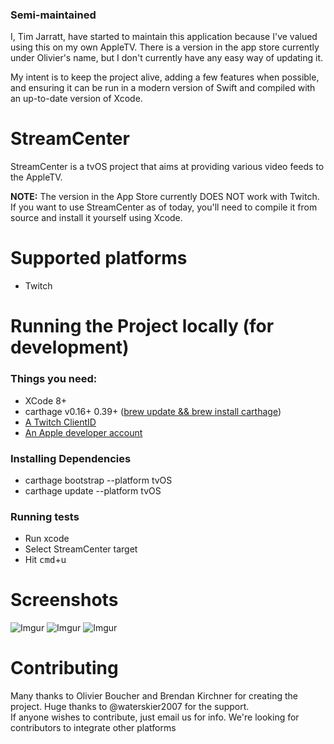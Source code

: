 ### Semi-maintained

I, Tim Jarratt, have started to maintain this application because I've valued using
this on my own AppleTV. There is a version in the app store currently under Olivier's
name, but I don't currently have any easy way of updating it.

My intent is to keep the project alive, adding a few features when possible, and ensuring
it can be run in a modern version of Swift and compiled with an up-to-date version of Xcode.

# StreamCenter

StreamCenter is a tvOS project that aims at providing various video feeds to the AppleTV.  
  
**NOTE:** The version in the App Store currently DOES NOT work with Twitch. If you want to use
StreamCenter as of today, you'll need to compile it from source and install it yourself using Xcode.

# Supported platforms
* Twitch

# Running the Project locally (for development)

### Things you need:
* XCode 8+
* carthage v0.16+ 0.39+ ([brew update && brew install carthage](https://github.com/Carthage/Carthage))
* [A Twitch ClientID](https://www.twitch.tv/kraken/oauth2/clients/new)
* [An Apple developer account](https://developer.apple.com)

### Installing Dependencies
* carthage bootstrap --platform tvOS
* carthage update --platform tvOS

### Running tests
* Run xcode
* Select StreamCenter target
* Hit <kbd>cmd</kbd>+u

# Screenshots
![Imgur](http://i.imgur.com/mTZv9Iu.jpg)
![Imgur](http://i.imgur.com/MzOIAyz.jpg)
![Imgur](http://i.imgur.com/IhRWcT2.jpg)

# Contributing
Many thanks to Olivier Boucher and Brendan Kirchner for creating the project.
Huge thanks to @waterskier2007 for the support.  
If anyone wishes to contribute, just email us for info.
We're looking for contributors to integrate other platforms
